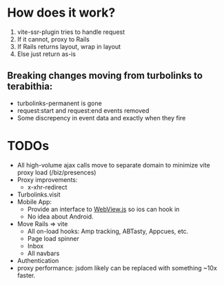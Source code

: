 # How does it work?
1. vite-ssr-plugin tries to handle request
2. If it cannot, proxy to Rails
3. If Rails returns layout, wrap in layout
4. Else just return as-is

## Breaking changes moving from turbolinks to terabithia:
- turbolinks-permanent is gone
- request:start and request:end events removed
- Some discrepency in event data and exactly when they fire

# TODOs
- All high-volume ajax calls move to separate domain to minimize vite proxy load (/biz/presences)
- Proxy improvements:
  - x-xhr-redirect
- Turbolinks.visit
- Mobile App:
  - Provide an interface to [WebView.js](https://github.com/turbolinks/turbolinks-ios/blob/master/Turbolinks/WebView.js) so ios can hook in
  - No idea about Android.
- Move Rails => vite
  - All on-load hooks: Amp tracking, ABTasty, Appcues, etc.
  - Page load spinner
  - Inbox
  - All navbars
- Authentication
- proxy performance: jsdom likely can be replaced with something ~10x faster.

